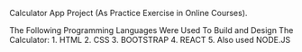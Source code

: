 Calculator App Project (As Practice Exercise in Online Courses).

The Following Programming Languages Were Used To Build and Design The Calculator:
     1. HTML
     2. CSS
     3. BOOTSTRAP
     4. REACT
     5. Also used NODE.JS
